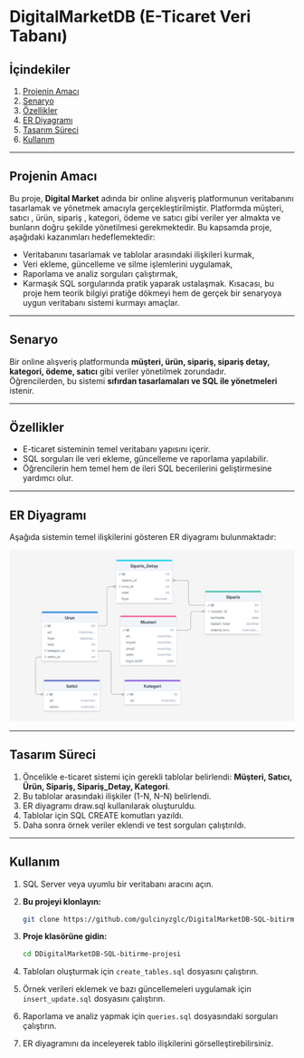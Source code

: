 # DigitalMarketDB  (E-Ticaret Veri Tabanı)

## İçindekiler  
1. [Projenin Amacı](#projenin-amacı)  
2. [Senaryo](#senaryo)  
3. [Özellikler](#özellikler)  
4. [ER Diyagramı](#er-diyagramı)  
5. [Tasarım Süreci](#tasarım-süreci)  
6. [Kullanım](#kullanım)  

---

## Projenin Amacı   
Bu proje, **Digital Market** adında bir online alışveriş platformunun veritabanını tasarlamak ve yönetmek amacıyla gerçekleştirilmiştir. Platformda müşteri, satıcı , ürün, sipariş , kategori, ödeme ve satıcı gibi veriler yer almakta ve bunların doğru şekilde yönetilmesi gerekmektedir.
Bu kapsamda proje, aşağıdaki kazanımları hedeflemektedir:  
- Veritabanını tasarlamak ve tablolar arasındaki ilişkileri kurmak,  
- Veri ekleme, güncelleme ve silme işlemlerini uygulamak,  
- Raporlama ve analiz sorguları çalıştırmak,  
- Karmaşık SQL sorgularında pratik yaparak ustalaşmak.
Kısacası, bu proje hem teorik bilgiyi pratiğe dökmeyi hem de gerçek bir senaryoya uygun veritabanı sistemi kurmayı amaçlar.


---

## Senaryo  
Bir online alışveriş platformunda **müşteri, ürün, sipariş, sipariş detay, kategori, ödeme, satıcı** gibi veriler yönetilmek zorundadır.  
Öğrencilerden, bu sistemi **sıfırdan tasarlamaları ve SQL ile yönetmeleri** istenir.  

---

## Özellikler  
- E-ticaret sisteminin temel veritabanı yapısını içerir.  
- SQL sorguları ile veri ekleme, güncelleme ve raporlama yapılabilir.  
- Öğrencilerin hem temel hem de ileri SQL becerilerini geliştirmesine yardımcı olur.  

---

## ER Diyagramı  
Aşağıda sistemin temel ilişkilerini gösteren ER diyagramı bulunmaktadır:  

![ER Diagram](./er_diagram_DigitalMarketDB.png)  

---

## Tasarım Süreci  
1. Öncelikle e-ticaret sistemi için gerekli tablolar belirlendi: **Müşteri, Satıcı, Ürün, Sipariş, Sipariş_Detay, Kategori**.  
2. Bu tablolar arasındaki ilişkiler (1-N, N-N) belirlendi.  
3. ER diyagramı draw.sql kullanılarak oluşturuldu.  
4. Tablolar için SQL CREATE komutları yazıldı.  
5. Daha sonra örnek veriler eklendi ve test sorguları çalıştırıldı.  

---

## Kullanım  

1.  SQL Server veya uyumlu bir veritabanı aracını açın.

2.  **Bu projeyi klonlayın:**

    ```bash
    git clone https://github.com/gulcinyzglc/DigitalMarketDB-SQL-bitirme-projesi
    ```

3.  **Proje klasörüne gidin:**

    ```bash
    cd DDigitalMarketDB-SQL-bitirme-projesi
    ```
    
4.  Tabloları oluşturmak için `create_tables.sql` dosyasını çalıştırın.
5.  Örnek verileri eklemek ve bazı güncellemeleri uygulamak için `insert_update.sql` dosyasını çalıştırın.
6.  Raporlama ve analiz yapmak için `queries.sql` dosyasındaki sorguları çalıştırın.
7.  ER diyagramını da inceleyerek tablo ilişkilerini görselleştirebilirsiniz.









